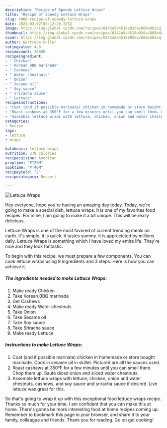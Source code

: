 ```yaml
---
description: "Recipe of Speedy Lettuce Wraps"
title: "Recipe of Speedy Lettuce Wraps"
slug: 4066-recipe-of-speedy-lettuce-wraps
date: 2022-03-02T05:12:29.325Z
image: https://img-global.cpcdn.com/recipes/0142a5a4518e92da/680x482cq70/lettuce-wraps-recipe-main-photo.jpg
thumbnail: https://img-global.cpcdn.com/recipes/0142a5a4518e92da/680x482cq70/lettuce-wraps-recipe-main-photo.jpg
cover: https://img-global.cpcdn.com/recipes/0142a5a4518e92da/680x482cq70/lettuce-wraps-recipe-main-photo.jpg
author: Gertrude Fuller
ratingvalue: 4.8
reviewcount: 34898
recipeingredient:
- " Chicken"
- " Korean BBQ marinade"
- " Cashews"
- " Water chestnuts"
- " Onion"
- " Sesame oil"
- " Soy sauce"
- " Sriracha sauce"
- " Lettuce"
recipeinstructions:
- "Coat (and if possible marinate) chicken in homemade or store bought marinade. Cook in sesame oil in skillet. Pictured are all the sauces used."
- "Roast cashews at 350°F for a few minutes until you can smell them. Chop them up. Sauté diced onion and sliced water chestnuts."
- "Assemble lettuce wraps with lettuce, chicken, onion and water chestnuts, cashews, and soy sauce and sriracha sauce if desired. Live lettuce was great for this."
categories:
- Recipe
tags:
- lettuce
- wraps

katakunci: lettuce wraps 
nutrition: 270 calories
recipecuisine: American
preptime: "PT29M"
cooktime: "PT40M"
recipeyield: "2"
recipecategory: Dessert

---
```



![Lettuce Wraps](https://img-global.cpcdn.com/recipes/0142a5a4518e92da/680x482cq70/lettuce-wraps-recipe-main-photo.jpg)

Hey everyone, hope you're having an amazing day today. Today, we're going to make a special dish, lettuce wraps. It is one of my favorites food recipes. For mine, I am going to make it a bit unique. This will be really delicious.



Lettuce Wraps is one of the most favored of current trending meals on earth. It's simple, it is quick, it tastes yummy. It is appreciated by millions daily. Lettuce Wraps is something which I have loved my entire life. They're nice and they look fantastic.


To begin with this recipe, we must prepare a few components. You can cook lettuce wraps using 9 ingredients and 3 steps. Here is how you can achieve it.

<!--inarticleads1-->

##### The ingredients needed to make Lettuce Wraps:

1. Make ready  Chicken
1. Take  Korean BBQ marinade
1. Get  Cashews
1. Make ready  Water chestnuts
1. Take  Onion
1. Take  Sesame oil
1. Take  Soy sauce
1. Take  Sriracha sauce
1. Make ready  Lettuce




<!--inarticleads2-->

##### Instructions to make Lettuce Wraps:

1. Coat (and if possible marinate) chicken in homemade or store bought marinade. Cook in sesame oil in skillet. Pictured are all the sauces used.
1. Roast cashews at 350°F for a few minutes until you can smell them. Chop them up. Sauté diced onion and sliced water chestnuts.
1. Assemble lettuce wraps with lettuce, chicken, onion and water chestnuts, cashews, and soy sauce and sriracha sauce if desired. Live lettuce was great for this.




So that's going to wrap it up with this exceptional food lettuce wraps recipe. Thanks so much for your time. I am confident that you can make this at home. There's gonna be more interesting food at home recipes coming up. Remember to bookmark this page in your browser, and share it to your family, colleague and friends. Thank you for reading. Go on get cooking!

